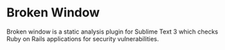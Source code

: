 # Broken Window
Broken window is a static analysis plugin for Sublime Text 3 which checks Ruby on Rails applications for security vulnerabilities.
